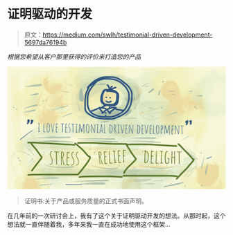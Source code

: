 # 证明驱动的开发

> 原文：<https://medium.com/swlh/testimonial-driven-development-5697da76194b>

*根据您希望从客户那里获得的评价来打造您的产品*

![](img/b928db9bf83740ef2976563bf1c04bba.png)

> 证明书:关于产品或服务质量的正式书面声明。

在几年前的一次研讨会上，我有了这个关于证明驱动开发的想法。从那时起，这个想法就一直伴随着我，多年来我一直在成功地使用这个框架…